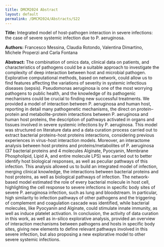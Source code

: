 ```yaml
---
title: DMCM2024 Abstract
layout: default
permalink: /DMCM2024/Abstracts/S22
---
```


**Title:**
Integrated model of host-pathogen interaction in severe infections: the case of severe systemic infection due to P. aeruginosa.

**Authors:**
Francesco Messina, Claudia Rotondo, Valentina Dimartino, Michele Properzi and Carla Fontana

**Abstract:**
The combination of omics data, clinical data on patients, and characteristics of pathogens could be a suitable approach to investigate the complexity of deep interaction between host and microbial pathogen. Explorative computational methods, based on network, could allow us to find features affecting the variations of severity in systemic infectious diseases (sepsis). Pseudomonas aeruginosa is one of the most worrying pathogens to public health, and the knowledge of its pathogenic mechanisms could be crucial to finding new successful treatments.
We provided a model of interaction between P. aeruginosa and human host, reporting in detail many pathogenetic mechanisms, the direct on protein–protein and metabolite-protein interactions between P. aeruginosa and human host proteins, the description of pathways activated in organs and tissues involved in severe systemic infections by P. aeruginosa. This model was structured on literature data and a data curation process carried out to extract bacterial proteins-host proteins interactions, considering previous experiences in virus-host interaction models. Moreover, an interactome analysis between host proteins and proteins/metabolites of P. aeruginosa (37 bacterial proteins and 4 molecules Alginate, Pyocyanin, Membrane Phospholipid, Lipid A, and entire molecule LPS) was carried out to better identify host biological responses, as well as peculiar pathways of this infection.
This analysis allowed us to build an integrated model of infection, merging clinical knowledge, the interactions between bacterial proteins and host proteins, as well as biological pathways of infection. The network-based model estimated the role of every bacterial molecule in host cell, highlighting the cell response to severe infections in specific body sites of severe P. aeruginosa infection, such as lung and bloodstream. In particular, high similarity to infection pathways of other pathogens and the triggering of complement and coagulation cascade was identified, while bacterial molecules, like Pyocyanin and Alginate, could stimulate innate immunity, as well as induce platelet activation.
In conclusion, the activity of data curation in this work, as well as in-silico explorative analysis, provided an overview of interaction mechanisms between pathogens and hosts in specific body sites, giving new elements to define relevant pathways involved in this severe infection, but also proposing a new explorative model to other severe systemic infections. 

